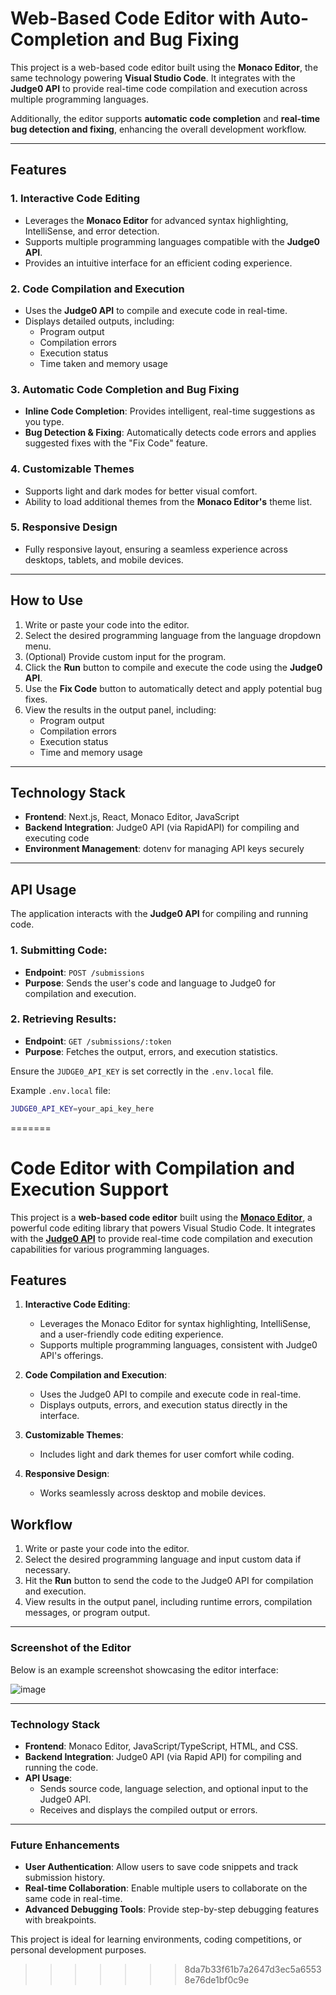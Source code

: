 
# Web-Based Code Editor with Auto-Completion and Bug Fixing

This project is a web-based code editor built using the **Monaco Editor**, the same technology powering **Visual Studio Code**. It integrates with the **Judge0 API** to provide real-time code compilation and execution across multiple programming languages. 

Additionally, the editor supports **automatic code completion** and **real-time bug detection and fixing**, enhancing the overall development workflow.

---

## Features

### 1. Interactive Code Editing
- Leverages the **Monaco Editor** for advanced syntax highlighting, IntelliSense, and error detection.
- Supports multiple programming languages compatible with the **Judge0 API**.
- Provides an intuitive interface for an efficient coding experience.

### 2. Code Compilation and Execution
- Uses the **Judge0 API** to compile and execute code in real-time.
- Displays detailed outputs, including:
  - Program output
  - Compilation errors
  - Execution status
  - Time taken and memory usage

### 3. Automatic Code Completion and Bug Fixing
- **Inline Code Completion**: Provides intelligent, real-time suggestions as you type.
- **Bug Detection & Fixing**: Automatically detects code errors and applies suggested fixes with the "Fix Code" feature.
  
### 4. Customizable Themes
- Supports light and dark modes for better visual comfort.
- Ability to load additional themes from the **Monaco Editor's** theme list.

### 5. Responsive Design
- Fully responsive layout, ensuring a seamless experience across desktops, tablets, and mobile devices.

---

## How to Use

1. Write or paste your code into the editor.
2. Select the desired programming language from the language dropdown menu.
3. (Optional) Provide custom input for the program.
4. Click the **Run** button to compile and execute the code using the **Judge0 API**.
5. Use the **Fix Code** button to automatically detect and apply potential bug fixes.
6. View the results in the output panel, including:
   - Program output
   - Compilation errors
   - Execution status
   - Time and memory usage

---

## Technology Stack

- **Frontend**: Next.js, React, Monaco Editor, JavaScript
- **Backend Integration**: Judge0 API (via RapidAPI) for compiling and executing code
- **Environment Management**: dotenv for managing API keys securely

---

## API Usage

The application interacts with the **Judge0 API** for compiling and running code.

### 1. Submitting Code:
- **Endpoint**: `POST /submissions`
- **Purpose**: Sends the user's code and language to Judge0 for compilation and execution.

### 2. Retrieving Results:
- **Endpoint**: `GET /submissions/:token`
- **Purpose**: Fetches the output, errors, and execution statistics.

Ensure the `JUDGE0_API_KEY` is set correctly in the `.env.local` file.

Example `.env.local` file:

```bash
JUDGE0_API_KEY=your_api_key_here
```
=======
# Code Editor with Compilation and Execution Support

This project is a **web-based code editor** built using the [**Monaco Editor**](https://microsoft.github.io/monaco-editor/), a powerful code editing library that powers Visual Studio Code. It integrates with the [**Judge0 API**](https://rapidapi.com/judge0-official/api/judge0-ce/) to provide real-time code compilation and execution capabilities for various programming languages.

## Features
1. **Interactive Code Editing**: 
   - Leverages the Monaco Editor for syntax highlighting, IntelliSense, and a user-friendly code editing experience.
   - Supports multiple programming languages, consistent with Judge0 API's offerings.

2. **Code Compilation and Execution**:
   - Uses the Judge0 API to compile and execute code in real-time.
   - Displays outputs, errors, and execution status directly in the interface.

3. **Customizable Themes**:
   - Includes light and dark themes for user comfort while coding.

4. **Responsive Design**:
   - Works seamlessly across desktop and mobile devices.

## Workflow
1. Write or paste your code into the editor.
2. Select the desired programming language and input custom data if necessary.
3. Hit the **Run** button to send the code to the Judge0 API for compilation and execution.
4. View results in the output panel, including runtime errors, compilation messages, or program output.

---

### Screenshot of the Editor

Below is an example screenshot showcasing the editor interface:

![image](https://github.com/user-attachments/assets/a4d6c181-107a-4a04-be5b-3044b9fb631c)

---

### Technology Stack
- **Frontend**: Monaco Editor, JavaScript/TypeScript, HTML, and CSS.
- **Backend Integration**: Judge0 API (via Rapid API) for compiling and running the code.
- **API Usage**:
  - Sends source code, language selection, and optional input to the Judge0 API.
  - Receives and displays the compiled output or errors.

---

### Future Enhancements
- **User Authentication**: Allow users to save code snippets and track submission history.
- **Real-time Collaboration**: Enable multiple users to collaborate on the same code in real-time.
- **Advanced Debugging Tools**: Provide step-by-step debugging features with breakpoints.

This project is ideal for learning environments, coding competitions, or personal development purposes.
>>>>>>> 8da7b33f61b7a2647d3ec5a65538e76de1bf0c9e
